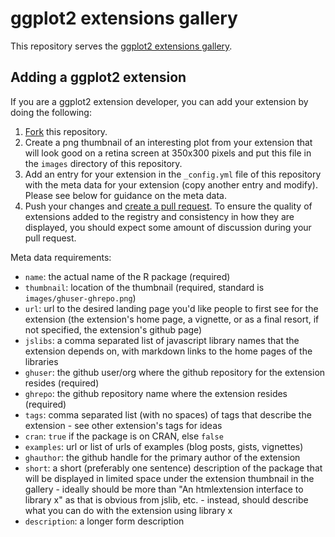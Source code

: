 ggplot2 extensions gallery
===================

This repository serves the [ggplot2 extensions gallery](https://exts.ggplot2.tidyverse.org/gallery/).

## Adding a ggplot2 extension

If you are a ggplot2 extension developer, you can add your extension by doing the following:

1. [Fork](https://help.github.com/articles/fork-a-repo/) this repository.
2. Create a png thumbnail of an interesting plot from your extension that will look good on a retina screen at 350x300 pixels and put this file in the `images` directory of this repository.
3. Add an entry for your extension in the `_config.yml` file of this repository with the meta data for your extension (copy another entry and modify).  Please see below for guidance on the meta data.
4. Push your changes and [create a pull request](https://help.github.com/articles/creating-a-pull-request/).  To ensure the quality of extensions added to the registry and consistency in how they are displayed, you should expect some amount of discussion during your pull request.

Meta data requirements:

- `name`: the actual name of the R package (required)
- `thumbnail`: location of the thumbnail (required, standard is `images/ghuser-ghrepo.png`)
- `url`: url to the desired landing page you'd like people to first see for the extension (the extension's home page, a vignette, or as a final resort, if not specified, the extension's github page)
- `jslibs`: a comma separated list of javascript library names that the extension depends on, with markdown links to the home pages of the libraries
- `ghuser`: the github user/org where the github repository for the extension resides (required)
- `ghrepo`: the github repository name where the extension resides (required)
- `tags`: comma separated list (with no spaces) of tags that describe the extension - see other extension's tags for ideas
- `cran`: `true` if the package is on CRAN, else `false`
- `examples`: url or list of urls of examples (blog posts, gists, vignettes)
- `ghauthor`: the github handle for the primary author of the extension
- `short`: a short (preferably one sentence) description of the package that will be displayed in limited space under the extension thumbnail in the gallery - ideally should be more than "An htmlextension interface to library x" as that is obvious from jslib, etc. - instead, should describe what you can do with the extension using library x
- `description`: a longer form description

